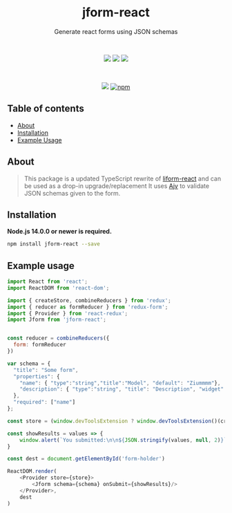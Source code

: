 
<div align="center">
  <br/>
  <p>
    <h1>jform-react</h1>
    <p>Generate react forms using JSON schemas</p>
  </p>
  <br/>
  <p>
    <a href="https://github.com/Lexouden/jform-react/actions/workflows/quality_assurance.yml"><img src="https://github.com/Lexouden/jform-react/actions/workflows/quality_assurance.yml/badge.svg?style=for-the-badge" /></a>
  <a href="https://github.com/Lexouden/jform-react/actions/workflows/code_quality.yml"><img src="https://github.com/Lexouden/jform-react/actions/workflows/code_quality.yml/badge.svg?style=for-the-badge" /></a>
  <a href="https://github.com/Lexouden/jform-react/actions/workflows/codeql-analysis.yml"><img src="https://github.com/Lexouden/jform-react/actions/workflows/codeql-analysis.yml/badge.svg?style=for-the-badge" /></a>
  </p>
  <br/>
  <p>
    <a href="https://npmjs.org/package/jform-react"><img src="https://img.shields.io/npm/v/jform-react?style=for-the-badge" /></a>
    <a href="https://npmjs.org/package/jform-react"><img alt="npm" src="https://img.shields.io/npm/dw/jform-react?style=for-the-badge"></a>
  </p>
</div>

## Table of contents
- [About](#about)
- [Installation](#installation)
- [Example Usage](#example-usage)

## About
> This package is a updated TypeScript rewrite of [liform-react](https://github.com/Limenius/liform-react) and can be used as a drop-in upgrade/replacement
It uses [Ajv](https://www.npmjs.com/package/ajv) to validate JSON schemas given to the form.

## Installation
**Node.js 14.0.0 or newer is required.**

``` bash 
npm install jform-react --save 
```

## Example usage
```javascript
import React from 'react';
import ReactDOM from 'react-dom';

import { createStore, combineReducers } from 'redux';
import { reducer as formReducer } from 'redux-form';
import { Provider } from 'react-redux';
import Jform from 'jform-react';


const reducer = combineReducers({
  form: formReducer
})

var schema = {
  "title": "Some form",
  "properties": {
    "name": { "type":"string","title":"Model", "default": "Ziummmm"},
    "description": { "type":"string", "title": "Description", "widget": "textarea" }
  },
  "required": ["name"]
};

const store = (window.devToolsExtension ? window.devToolsExtension()(createStore) : createStore)(reducer)

const showResults = values => {
    window.alert(`You submitted:\n\n${JSON.stringify(values, null, 2)}`)
}

const dest = document.getElementById('form-holder')

ReactDOM.render(
    <Provider store={store}>
        <Jform schema={schema} onSubmit={showResults}/>
    </Provider>,
    dest
)
```
